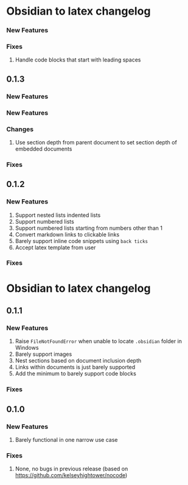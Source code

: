 # Obsidian to latex changelog

### New Features

### Fixes
1. Handle code blocks that start with leading spaces

## 0.1.3

### New Features

### New Features
### Changes
1. Use section depth from parent document to set section depth of embedded documents

### Fixes

## 0.1.2

### New Features
1. Support nested lists indented lists
2. Support numbered lists
3. Support numbered lists starting from numbers other than 1
4. Convert markdown links to clickable links
5. Barely support inline code snippets using `back ticks`
6. Accept latex template from user

### Fixes

# Obsidian to latex changelog

## 0.1.1

### New Features
1. Raise `FileNotFoundError` when unable to locate `.obsidian` folder in Windows
2. Barely support images
3. Nest sections based on document inclusion depth
4. Links within documents is just barely supported
5. Add the minimum to barely support code blocks

### Fixes

## 0.1.0

### New Features

1. Barely functional in one narrow use case

### Fixes

1. None, no bugs in previous release (based on https://github.com/kelseyhightower/nocode)
